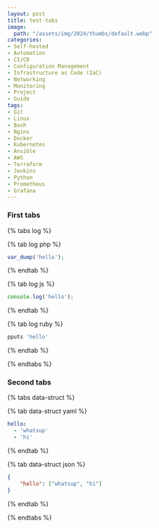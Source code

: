 ```yaml
---
layout: post
title: test-tabs
image:
  path: "/assets/img/2024/thumbs/default.webp"
categories:
- Self-hosted
- Automation
- CI/CD
- Configuration Management
- Infrastructure as Code (IaC)
- Networking
- Monitoring
- Project
- Guide
tags:
- Git
- Linux
- Bash
- Nginx
- Docker
- Kubernetes
- Ansible
- AWS
- Terraform
- Jenkins
- Python
- Prometheus
- Grafana
---
```



### First tabs

{% tabs log %}

{% tab log php %}
```php
var_dump('hello');
```
{% endtab %}

{% tab log js %}
```javascript
console.log('hello');
```
{% endtab %}

{% tab log ruby %}
```javascript
pputs 'hello'
```
{% endtab %}

{% endtabs %}

### Second tabs

{% tabs data-struct %}

{% tab data-struct yaml %}
```yaml
hello:
  - 'whatsup'
  - 'hi'
```
{% endtab %}

{% tab data-struct json %}
```json
{
    "hello": ["whatsup", "hi"]
}
```
{% endtab %}

{% endtabs %}
